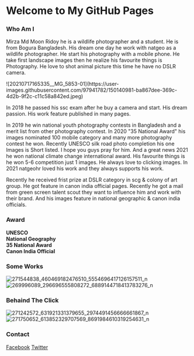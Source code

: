 # Welcome to My GitHub Pages


### Who Am I

<p> Mirza Md Moon Ridoy he is a wildlife photographer and a student.
He is from Bogura Bangladesh. His dream one day he work with natgeo as a wildlife photographer.
He start his photography with a mobile phone. He take first landscape images then he realize his favourite things is Photography. He love to shot animal picture this time he have no DSLR camera.</p>
<p>
![20210717165335__MG_5853-01](https://user-images.githubusercontent.com/97941782/150140981-ba867dee-369c-4d2b-9f2c-c11c58a842ed.jpeg)
</p>
<p> In 2018 he passed his ssc exam after he buy a camera and start. His dream passion.
His work feature published in many pages. </p>

<p>
In 2019 he win national youth photography contests in Bangladesh and a merit list from other photography contest. In 2020 "35 National Award" his images nominated 100 mobile category and many more photography contest he won. Recently UNESCO silk road photo completion his one Images is Short listed. I hope you guys pray for him. And a great news 2021 he won national climate change international award. His favourite things is he won 5-6 competition just 1 images. He always love to clicking images. In 2021 natgeohr loved his work and they always supports his work.
</p>

<p>
  Recently he received frist prize at DSLR category in scg & colony of art group. He got feature in canon india official pages. Recently he got a mail from green screen talent scout they want to influence him and work with their brand. 
And his images feature in national geographic & canon india officials.
  
</p>

### Award
**UNESCO** <br/>
**National Geography** <br/>
**35 National Award** <br/>
**Canon India Official**



### Some Works
![271544838_460469182476510_5554696417126157511_n](https://user-images.githubusercontent.com/97941782/149907848-265e08f2-09ee-4887-b3d5-19acd9811ae0.jpg)
![269996089_296696555808272_6889144718413783276_n](https://user-images.githubusercontent.com/97941782/149908089-9bd42106-a778-40d4-a446-fdec1c13f317.jpg)


### Behaind The Click
![271242572_631921331379655_2974491456666661867_n](https://user-images.githubusercontent.com/97941782/149910532-face14d4-7bc2-49a2-963e-dda3fba1cb0c.jpg)
![271750652_613852329707569_8691984610319254631_n](https://user-images.githubusercontent.com/97941782/149910623-6d581589-bf14-45d6-a0aa-0c16b411f50e.jpg)



### Contact
<a href="https://web.facebook.com/moonridoy2">Facebook</a>
<a href="https://twitter.com/MoonRidoy">Twitter</a>
